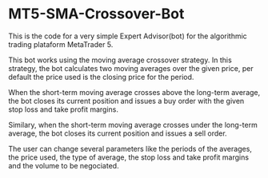 # MT5-SMA-Crossover-Bot

This is the code for a very simple Expert Advisor(bot) for
the algorithmic trading plataform MetaTrader 5.

This bot works using the moving average crossover strategy.
In this strategy, the bot calculates two moving averages 
over the given price, per default the price used is the closing 
price for the period.

When the short-term moving average crosses above the long-term 
average, the bot closes its current position and issues a buy order
with the given stop loss and take profit margins.

Similary, when the short-term moving average crosses under the long-term 
average, the bot closes its current position and issues a sell order.

The user can change several parameters like the periods of the averages,
the price used, the type of average, the stop loss and take profit margins
and the volume to be negociated.